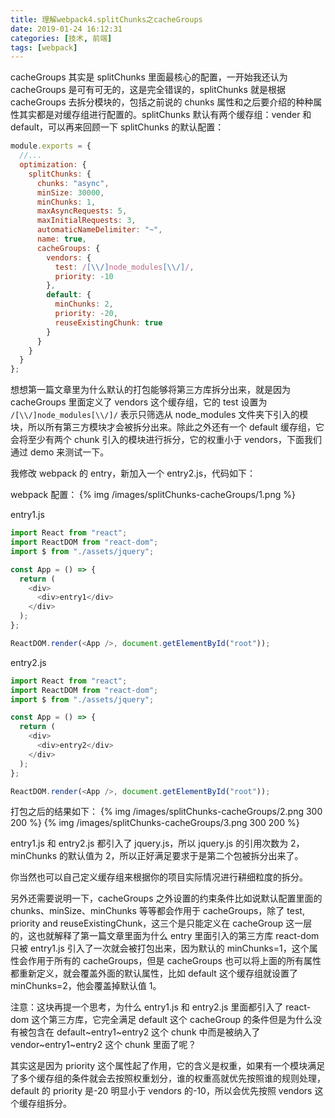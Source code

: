 ```yaml
---
title: 理解webpack4.splitChunks之cacheGroups
date: 2019-01-24 16:12:31
categories: [技术, 前端]
tags: [webpack]
---
```


cacheGroups 其实是 splitChunks 里面最核心的配置，一开始我还认为 cacheGroups 是可有可无的，这是完全错误的，splitChunks 就是根据 cacheGroups 去拆分模块的，包括之前说的 chunks 属性和之后要介绍的种种属性其实都是对缓存组进行配置的。splitChunks 默认有两个缓存组：vender 和 default，可以再来回顾一下 splitChunks 的默认配置：

<!-- more -->

```javascript
module.exports = {
  //...
  optimization: {
    splitChunks: {
      chunks: "async",
      minSize: 30000,
      minChunks: 1,
      maxAsyncRequests: 5,
      maxInitialRequests: 3,
      automaticNameDelimiter: "~",
      name: true,
      cacheGroups: {
        vendors: {
          test: /[\\/]node_modules[\\/]/,
          priority: -10
        },
        default: {
          minChunks: 2,
          priority: -20,
          reuseExistingChunk: true
        }
      }
    }
  }
};
```

想想第一篇文章里为什么默认的打包能够将第三方库拆分出来，就是因为 cacheGroups 里面定义了 vendors 这个缓存组，它的 test 设置为 `/[\\/]node_modules[\\/]/` 表示只筛选从 node_modules 文件夹下引入的模块，所以所有第三方模块才会被拆分出来。除此之外还有一个 default 缓存组，它会将至少有两个 chunk 引入的模块进行拆分，它的权重小于 vendors，下面我们通过 demo 来测试一下。

我修改 webpack 的 entry，新加入一个 entry2.js，代码如下：

webpack 配置：
{% img /images/splitChunks-cacheGroups/1.png %}

entry1.js

```javascript
import React from "react";
import ReactDOM from "react-dom";
import $ from "./assets/jquery";

const App = () => {
  return (
    <div>
      <div>entry1</div>
    </div>
  );
};

ReactDOM.render(<App />, document.getElementById("root"));
```

entry2.js

```javascript
import React from "react";
import ReactDOM from "react-dom";
import $ from "./assets/jquery";

const App = () => {
  return (
    <div>
      <div>entry2</div>
    </div>
  );
};

ReactDOM.render(<App />, document.getElementById("root"));
```

打包之后的结果如下：
{% img /images/splitChunks-cacheGroups/2.png 300 200 %}
{% img /images/splitChunks-cacheGroups/3.png 300 200 %}

entry1.js 和 entry2.js 都引入了 jquery.js，所以 jquery.js 的引用次数为 2，minChunks 的默认值为 2，所以正好满足要求于是第二个包被拆分出来了。

你当然也可以自己定义缓存组来根据你的项目实际情况进行耕细粒度的拆分。

另外还需要说明一下，cacheGroups 之外设置的约束条件比如说默认配置里面的 chunks、minSize、minChunks 等等都会作用于 cacheGroups，除了 test, priority and reuseExistingChunk，这三个是只能定义在 cacheGroup 这一层的，这也就解释了第一篇文章里面为什么 entry 里面引入的第三方库 react-dom 只被 entry1.js 引入了一次就会被打包出来，因为默认的 minChunks=1，这个属性会作用于所有的 cacheGroups，但是 cacheGroups 也可以将上面的所有属性都重新定义，就会覆盖外面的默认属性，比如 default 这个缓存组就设置了 minChunks=2，他会覆盖掉默认值 1。

注意：这块再提一个思考，为什么 entry1.js 和 entry2.js 里面都引入了 react-dom 这个第三方库，它完全满足 default 这个 cacheGroup 的条件但是为什么没有被包含在 default~entry1~entry2 这个 chunk 中而是被纳入了 vendor~entry1~entry2 这个 chunk 里面了呢？

其实这是因为 priority 这个属性起了作用，它的含义是权重，如果有一个模块满足了多个缓存组的条件就会去按照权重划分，谁的权重高就优先按照谁的规则处理，default 的 priority 是-20 明显小于 vendors 的-10，所以会优先按照 vendors 这个缓存组拆分。
